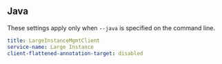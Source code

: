 ## Java

These settings apply only when `--java` is specified on the command line.

``` yaml $(java)
title: LargeInstanceMgmtClient
service-name: Large Instance
client-flattened-annotation-target: disabled
```
